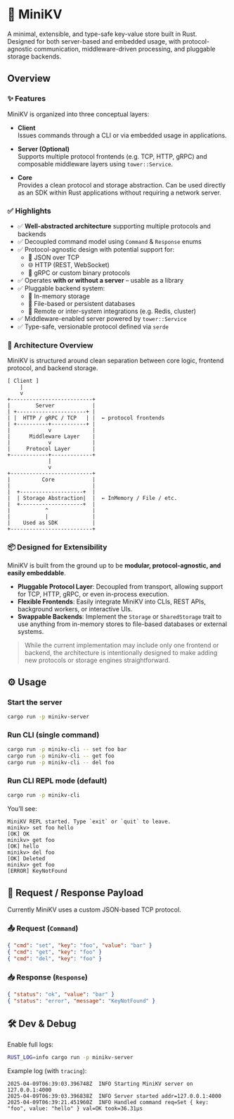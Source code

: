 # 🧠 MiniKV

A minimal, extensible, and type-safe key-value store built in Rust.  
Designed for both server-based and embedded usage, with protocol-agnostic communication, middleware-driven processing, and pluggable storage backends.

## Overview

### ✨ Features

MiniKV is organized into three conceptual layers:

- **Client**  
  Issues commands through a CLI or via embedded usage in applications.

- **Server (Optional)**  
  Supports multiple protocol frontends (e.g. TCP, HTTP, gRPC) and composable middleware layers using `tower::Service`.

- **Core**  
  Provides a clean protocol and storage abstraction. Can be used directly as an SDK within Rust applications without requiring a network server.

### ✅ Highlights

- ✅ **Well-abstracted architecture** supporting multiple protocols and backends
- ✅ Decoupled command model using `Command` & `Response` enums
- ✅ Protocol-agnostic design with potential support for:
  - 🧩 JSON over TCP
  - 🌐 HTTP (REST, WebSocket)
  - 🔗 gRPC or custom binary protocols
- ✅ Operates **with or without a server** – usable as a library
- ✅ Pluggable backend system:
  - 🧠 In-memory storage
  - 💾 File-based or persistent databases
  - 🌉 Remote or inter-system integrations (e.g. Redis, cluster)
- ✅ Middleware-enabled server powered by `tower::Service`
- ✅ Type-safe, versionable protocol defined via `serde`

### 🧩 Architecture Overview

MiniKV is structured around clean separation between core logic, frontend protocol, and backend storage.

```
[ Client ]
    |
    v
+--------------------------+
|        Server            |
| +----------------------+ |
| |  HTTP / gRPC / TCP   | |  ← protocol frontends
| +----------+-----------+ |
|            v             |
|      Middleware Layer    |
|            v             |
|     Protocol Layer       |
+------------+-------------+
             |
             v
+--------------------------+
|          Core            |
|                          |
|  +--------------------+  |
|  | Storage Abstraction|  |  ← InMemory / File / etc.
|  +--------------------+  |
|           ^              |
|           |              |
|    Used as SDK           |
+--------------------------+
```

### 📦 Designed for Extensibility

MiniKV is built from the ground up to be **modular, protocol-agnostic, and easily embeddable**.

- **Pluggable Protocol Layer**: Decoupled from transport, allowing support for TCP, HTTP, gRPC, or even in-process execution.
- **Flexible Frontends**: Easily integrate MiniKV into CLIs, REST APIs, background workers, or interactive UIs.
- **Swappable Backends**: Implement the `Storage` or `SharedStorage` trait to use anything from in-memory stores to file-based databases or external systems.

> While the current implementation may include only one frontend or backend, the architecture is intentionally designed to make adding new protocols or storage engines straightforward.

## ⚙️ Usage

### Start the server

```bash
cargo run -p minikv-server
```

### Run CLI (single command)

```bash
cargo run -p minikv-cli -- set foo bar
cargo run -p minikv-cli -- get foo
cargo run -p minikv-cli -- del foo
```

### Run CLI REPL mode (default)

```bash
cargo run -p minikv-cli
```

You’ll see:

```
MiniKV REPL started. Type `exit` or `quit` to leave.
minikv> set foo hello
[OK] OK
minikv> get foo
[OK] hello
minikv> del foo
[OK] Deleted
minikv> get foo
[ERROR] KeyNotFound
```


## 📡 Request / Response Payload

Currently MiniKV uses a custom JSON-based TCP protocol.

### 📤 Request (`Command`)

```json
{ "cmd": "set", "key": "foo", "value": "bar" }
{ "cmd": "get", "key": "foo" }
{ "cmd": "del", "key": "foo" }
```

### 📥 Response (`Response`)

```json
{ "status": "ok", "value": "bar" }
{ "status": "error", "message": "KeyNotFound" }
```


## 🛠️ Dev & Debug

Enable full logs:

```bash
RUST_LOG=info cargo run -p minikv-server
```

Example log (with `tracing`):

```
2025-04-09T06:39:03.396748Z  INFO Starting MiniKV server on 127.0.0.1:4000
2025-04-09T06:39:03.396838Z  INFO Server started addr=127.0.0.1:4000
2025-04-09T06:39:21.451960Z  INFO Handled command req=Set { key: "foo", value: "hello" } val=OK took=36.31µs
```
